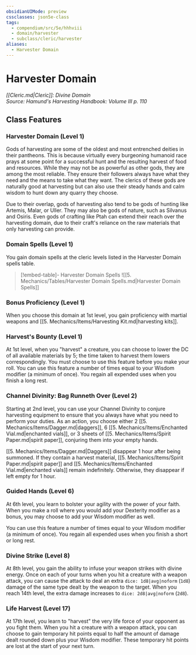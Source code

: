```yaml
---
obsidianUIMode: preview
cssclasses: json5e-class
tags:
  - compendium/src/5e/hhhviii
  - domain/harvester
  - subclass/cleric/harvester
aliases:
  - Harvester Domain
---
```

# Harvester Domain
*[[Cleric.md\|Cleric]]: Divine Domain*  
*Source: Hamund's Harvesting Handbook: Volume III p. 110*  


## Class Features

### Harvester Domain (Level 1)

Gods of harvesting are some of the oldest and most entrenched deities in their pantheons. This is because virtually every burgeoning humanoid race prays at some point for a successful hunt and the resulting harvest of food and resources. While they may not be as powerful as other gods, they are among the most reliable. They ensure their followers always have what they need and the means to take what they want. The clerics of these gods are naturally good at harvesting but can also use their steady hands and calm wisdom to hunt down any quarry they choose.

Due to their overlap, gods of harvesting also tend to be gods of hunting like Artemis, Malar, or Uller. They may also be gods of nature, such as Silvanus and Osiris. Even gods of crafting like Ptah can extend their reach over the harvesting domain, due to their craft's reliance on the raw materials that only harvesting can provide.

### Domain Spells (Level 1)

You gain domain spells at the cleric levels listed in the Harvester Domain spells table.

> [!embed-table]- Harvester Domain Spells
> ![[5. Mechanics/Tables/Harvester Domain Spells.md\|Harvester Domain Spells]]

### Bonus Proficiency (Level 1)

When you choose this domain at 1st level, you gain proficiency with martial weapons and [[5. Mechanics/Items/Harvesting Kit.md\|harvesting kits]].

### Harvest's Bounty (Level 1)

At 1st level, when you "harvest" a creature, you can choose to lower the DC of all available materials by 5; the time taken to harvest them lowers correspondingly. You must choose to use this feature before you make your roll. You can use this feature a number of times equal to your Wisdom modifier (a minimum of once). You regain all expended uses when you finish a long rest.

### Channel Divinity: Bag Runneth Over (Level 2)

Starting at 2nd level, you can use your Channel Divinity to conjure harvesting equipment to ensure that you always have what you need to perform your duties. As an action, you choose either 2 [[5. Mechanics/Items/Dagger.md\|daggers]], 6 [[5. Mechanics/Items/Enchanted Vial.md\|enchanted vials]], or 3 sheets of [[5. Mechanics/Items/Spirit Paper.md\|spirit paper]], conjuring them into your empty hands.

[[5. Mechanics/Items/Dagger.md\|Daggers]] disappear 1 hour after being summoned. If they contain a harvest material, [[5. Mechanics/Items/Spirit Paper.md\|spirit paper]] and [[5. Mechanics/Items/Enchanted Vial.md\|enchanted vials]] remain indefinitely. Otherwise, they disappear if left empty for 1 hour.

### Guided Hands (Level 6)

At 6th level, you learn to bolster your agility with the power of your faith. When you make a roll where you would add your Dexterity modifier as a bonus, you may choose to add your Wisdom modifier as well.

You can use this feature a number of times equal to your Wisdom modifier (a minimum of once). You regain all expended uses when you finish a short or long rest.

### Divine Strike (Level 8)

At 8th level, you gain the ability to infuse your weapon strikes with divine energy. Once on each of your turns when you hit a creature with a weapon attack, you can cause the attack to deal an extra `dice: 1d8|avg|noform` (`1d8`) damage of the same type dealt by the weapon to the target. When you reach 14th level, the extra damage increases to `dice: 2d8|avg|noform` (`2d8`).

### Life Harvest (Level 17)

At 17th level, you learn to "harvest" the very life force of your opponent as you fight them. When you hit a creature with a weapon attack, you can choose to gain temporary hit points equal to half the amount of damage dealt rounded down plus your Wisdom modifier. These temporary hit points are lost at the start of your next turn.
